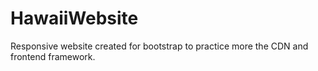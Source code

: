 # HawaiiWebsite
Responsive website created for bootstrap to practice more the CDN and frontend framework.
